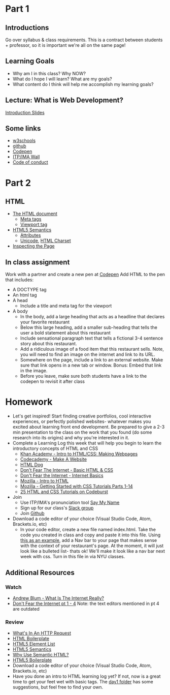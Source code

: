 # Part 1

## Introductions

Go over syllabus & class requirements. This is a contract between students + professor, so it is important we're all on the same page!

## Learning Goals

* Why am I in this class? Why NOW?
* What do I hope I will learn? What are my goals?
* What content do I think will help me accomplish my learning goals?

## Lecture: What is Web Development?

[Introduction Slides](https://docs.google.com/presentation/d/1TopvU9msiomXmC6m0DDSg0Oy3W669TZjBBCZ2wAnv7o/edit?usp=sharing)

## Some links

* [w3schools](https://www.w3schools.com/)
* [github](https://github.com/)
* [Codepen](https://codepen.io/pen/)
* [ITP/IMA Wall](https://itp.nyu.edu/people/wall/)
* [Code of conduct](https://itpnyu.github.io/ITP-IMA-Code-of-Conduct/community_statement)

# Part 2

## HTML

* [The HTML document](https://www.w3schools.com/tags/tag_doctype.asp)
  * [Meta tags](https://www.w3schools.com/tags/tag_meta.asp)
  * [Viewport tag](https://www.w3schools.com/css/css_rwd_viewport.asp)
* [HTML5 Semantics](http://diveintohtml5.info/semantics.html)
  * [Attributes](https://www.geeksforgeeks.org/html-attributes/)
  * [Unicode](https://home.unicode.org/basic-info/overview/), [HTML Charset](https://www.w3schools.com/html/html_charset.asp)
* [Inspecting the Page](https://developers.google.com/web/tools/chrome-devtools/dom/)

## In class assignment

Work with a partner and create a new pen at [Codepen](https://codepen.io/pen/) Add HTML to the pen that includes:

* A DOCTYPE tag
* An html tag
* A head
  * Include a title and meta tag for the viewport
* A body
  * In the body, add a large heading that acts as a headline that declares your favorite restaurant
  * Below this large heading, add a smaller sub-heading that tells the user a bold statement about this restaurant
  * Include sensational paragraph text that tells a fictional 3-4 sentence story about this restaurant.
  * Add a ridiculous image of a food item that this restaurant sells. Note, you will need to find an image on the internet and link to its URL.
  * Somewhere on the page, include a link to an external website. Make sure that link opens in a new tab or window. Bonus: Embed that link in the image.
  * Before you leave, make sure both students have a link to the codepen to revisit it after class

# Homework

* Let's get inspired! Start finding creative portfolios, cool interactive experiences, or perfectly polished websites- whatever makes you excited about learning front end development. Be prepared to give a 2-3 min presentation to the class on the work that you found (do some research into its origins) and why you're interested in it.
* Complete a Learning Log this week that will help you begin to learn the introductory concepts of HTML and CSS
  * [Khan Academy - Intro to HTML/CSS: Making Webpages](https://www.khanacademy.org/computing/computer-programming/html-css)
  * [Codecademy - Make A Website](https://www.codecademy.com/learn/make-a-website)
  * [HTML Dog](https://htmldog.com/)
  * [Don't Fear The Internet - Basic HTML & CSS](http://www.dontfeartheinternet.com/02-html/)
  * [Don't Fear the Internet - Internet Basics](http://www.dontfeartheinternet.com/01-not-tubes/)
  * [Mozilla - Intro to HTML](https://developer.mozilla.org/en-US/docs/Web/Guide/HTML/Introduction)
  * [Mozilla - Getting Started with CSS Tutorials Parts 1-14](https://developer.mozilla.org/en-US/docs/Web/Guide/CSS/Getting_started)
  * [25 HTML and CSS Tutorials on Codeburst](https://codeburst.io/25-html-css-tutorials-6a864f387185)
* Join
  * Use ITP/IMA's pronunciation tool [Say My Name](https://stu.itp.nyu.edu/saymyname)
  * Sign up for our class's [Slack group](https://23imafront-endweb.slack.com)
  * Join [Github](https://github.com/)
* Download a code editor of your choice (Visual Studio Code, Atom, Brackets.io, etc)
  * In your code editor, create a new file named index.html. Take the code you created in class and copy and paste it into this file. Using [this as an example](https://codepen.io/callihiggins/pen/jOEjrPQ), add a Nav bar to your page that makes sense with the context of your restaurant's page. At the moment, it will just look like a bulleted list- thats ok! We'll make it look like a nav bar next week with css. Turn in this file in via NYU classes.

## Additional Resources

### Watch
* [Andrew Blum - What Is The Internet Really?](https://www.ted.com/talks/andrew_blum_what_is_the_internet_really)
* [Don't Fear the Internet pt 1 - 4](http://www.dontfeartheinternet.com/) Note: the text editors mentioned in pt 4 are outdated

### Review
* [What's In An HTTP Request](http://rve.org.uk/dumprequest)
* [HTML Boilerplate](https://github.com/callihiggins/IMA-FE/tree/master/02_jan30_day2/HTML_Boilerplate)
* [HTML5 Element List](https://developer.mozilla.org/en-US/docs/Web/Guide/HTML/HTML5/HTML5_element_list)
* [HTML5 Semantics](http://diveintohtml5.info/semantics.html)
* [Why Use Semantic HTML?](https://css-tricks.com/why-how-and-when-to-use-semantic-html-and-aria/)
* [HTML5 Boilerplate](http://html5boilerplate.com/)
* Download a code editor of your choice (Visual Studio Code, Atom, Brackets.io, etc)
* Have you done an intro to HTML learning log yet? If not, now is a great time to get your feet wet with basic tags. The [day1 folder](https://github.com/IDMNYU/DM-UY-2193-B/tree/master/01_jan29_day1) has some suggestions, but feel free to find your own.
